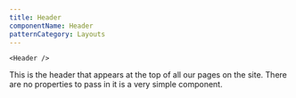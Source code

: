 ```yaml
---
title: Header
componentName: Header
patternCategory: Layouts
---
```


```
<Header />
```

This is the header that appears at the top of all our pages on the site. There are no properties to pass in it is a very simple component.

